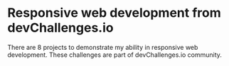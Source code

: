 # Responsive web development from devChallenges.io
There are 8 projects to demonstrate my ability in responsive web development. These challenges are part of devChallenges.io community.
